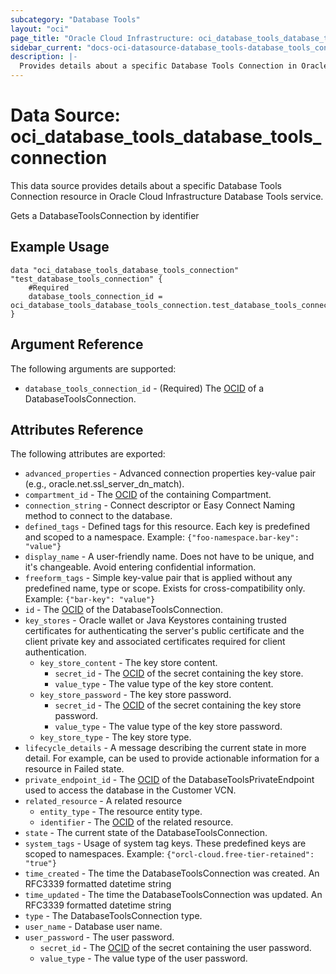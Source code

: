 ```yaml
---
subcategory: "Database Tools"
layout: "oci"
page_title: "Oracle Cloud Infrastructure: oci_database_tools_database_tools_connection"
sidebar_current: "docs-oci-datasource-database_tools-database_tools_connection"
description: |-
  Provides details about a specific Database Tools Connection in Oracle Cloud Infrastructure Database Tools service
---
```


# Data Source: oci_database_tools_database_tools_connection
This data source provides details about a specific Database Tools Connection resource in Oracle Cloud Infrastructure Database Tools service.

Gets a DatabaseToolsConnection by identifier

## Example Usage

```hcl
data "oci_database_tools_database_tools_connection" "test_database_tools_connection" {
	#Required
	database_tools_connection_id = oci_database_tools_database_tools_connection.test_database_tools_connection.id
}
```

## Argument Reference

The following arguments are supported:

* `database_tools_connection_id` - (Required) The [OCID](https://docs.cloud.oracle.com/iaas/Content/General/Concepts/identifiers.htm) of a DatabaseToolsConnection.


## Attributes Reference

The following attributes are exported:

* `advanced_properties` - Advanced connection properties key-value pair (e.g., oracle.net.ssl_server_dn_match).
* `compartment_id` - The [OCID](https://docs.cloud.oracle.com/iaas/Content/General/Concepts/identifiers.htm) of the containing Compartment.
* `connection_string` - Connect descriptor or Easy Connect Naming method to connect to the database.
* `defined_tags` - Defined tags for this resource. Each key is predefined and scoped to a namespace. Example: `{"foo-namespace.bar-key": "value"}` 
* `display_name` - A user-friendly name. Does not have to be unique, and it's changeable. Avoid entering confidential information.
* `freeform_tags` - Simple key-value pair that is applied without any predefined name, type or scope. Exists for cross-compatibility only. Example: `{"bar-key": "value"}` 
* `id` - The [OCID](https://docs.cloud.oracle.com/iaas/Content/General/Concepts/identifiers.htm) of the DatabaseToolsConnection.
* `key_stores` - Oracle wallet or Java Keystores containing trusted certificates for authenticating the server's public certificate and the client private key and associated certificates required for client authentication. 
	* `key_store_content` - The key store content.
		* `secret_id` - The [OCID](https://docs.cloud.oracle.com/iaas/Content/General/Concepts/identifiers.htm) of the secret containing the key store.
		* `value_type` - The value type of the key store content.
	* `key_store_password` - The key store password.
		* `secret_id` - The [OCID](https://docs.cloud.oracle.com/iaas/Content/General/Concepts/identifiers.htm) of the secret containing the key store password.
		* `value_type` - The value type of the key store password.
	* `key_store_type` - The key store type.
* `lifecycle_details` - A message describing the current state in more detail. For example, can be used to provide actionable information for a resource in Failed state.
* `private_endpoint_id` - The [OCID](https://docs.cloud.oracle.com/iaas/Content/General/Concepts/identifiers.htm) of the DatabaseToolsPrivateEndpoint used to access the database in the Customer VCN.
* `related_resource` - A related resource
	* `entity_type` - The resource entity type.
	* `identifier` - The [OCID](https://docs.cloud.oracle.com/iaas/Content/General/Concepts/identifiers.htm) of the related resource.
* `state` - The current state of the DatabaseToolsConnection.
* `system_tags` - Usage of system tag keys. These predefined keys are scoped to namespaces. Example: `{"orcl-cloud.free-tier-retained": "true"}` 
* `time_created` - The time the DatabaseToolsConnection was created. An RFC3339 formatted datetime string
* `time_updated` - The time the DatabaseToolsConnection was updated. An RFC3339 formatted datetime string
* `type` - The DatabaseToolsConnection type.
* `user_name` - Database user name.
* `user_password` - The user password.
	* `secret_id` - The [OCID](https://docs.cloud.oracle.com/iaas/Content/General/Concepts/identifiers.htm) of the secret containing the user password.
	* `value_type` - The value type of the user password.

